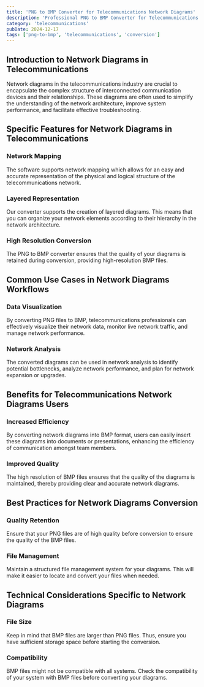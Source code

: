 ```yaml
---
title: 'PNG to BMP Converter for Telecommunications Network Diagrams'
description: 'Professional PNG to BMP Converter for Telecommunications Network Diagrams. Optimized for Telecommunications network diagrams workflows.'
category: 'telecommunications'
pubDate: 2024-12-17
tags: ['png-to-bmp', 'telecommunications', 'conversion']
---
```


## Introduction to Network Diagrams in Telecommunications

Network diagrams in the telecommunications industry are crucial to encapsulate the complex structure of interconnected communication devices and their relationships. These diagrams are often used to simplify the understanding of the network architecture, improve system performance, and facilitate effective troubleshooting.

## Specific Features for Network Diagrams in Telecommunications

### Network Mapping

The software supports network mapping which allows for an easy and accurate representation of the physical and logical structure of the telecommunications network.

### Layered Representation

Our converter supports the creation of layered diagrams. This means that you can organize your network elements according to their hierarchy in the network architecture.

### High Resolution Conversion

The PNG to BMP converter ensures that the quality of your diagrams is retained during conversion, providing high-resolution BMP files.

## Common Use Cases in Network Diagrams Workflows

### Data Visualization

By converting PNG files to BMP, telecommunications professionals can effectively visualize their network data, monitor live network traffic, and manage network performance.

### Network Analysis

The converted diagrams can be used in network analysis to identify potential bottlenecks, analyze network performance, and plan for network expansion or upgrades.

## Benefits for Telecommunications Network Diagrams Users

### Increased Efficiency

By converting network diagrams into BMP format, users can easily insert these diagrams into documents or presentations, enhancing the efficiency of communication amongst team members.

### Improved Quality

The high resolution of BMP files ensures that the quality of the diagrams is maintained, thereby providing clear and accurate network diagrams.

## Best Practices for Network Diagrams Conversion

### Quality Retention

Ensure that your PNG files are of high quality before conversion to ensure the quality of the BMP files.

### File Management

Maintain a structured file management system for your diagrams. This will make it easier to locate and convert your files when needed.

## Technical Considerations Specific to Network Diagrams

### File Size

Keep in mind that BMP files are larger than PNG files. Thus, ensure you have sufficient storage space before starting the conversion.

### Compatibility

BMP files might not be compatible with all systems. Check the compatibility of your system with BMP files before converting your diagrams.